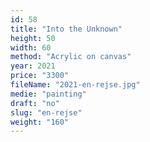 ```yaml
---
id: 58
title: "Into the Unknown"
height: 50
width: 60
method: "Acrylic on canvas"
year: 2021
price: "3300"
fileName: "2021-en-rejse.jpg"
medie: "painting"
draft: "no"
slug: "en-rejse"
weight: "160"
---
```

